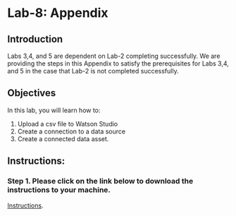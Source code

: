 # Lab-8: Appendix
## Introduction
Labs 3,4, and 5 are dependent on Lab-2 completing successfully. We are providing the steps in this Appendix to satisfy the prerequisites for Labs 3,4, and 5 in the case that Lab-2 is not completed successfully. 

## Objectives
In this lab, you will learn how to:
1.	Upload a csv file to Watson Studio
2.	Create a connection to a data source
3.	Create a connected data asset. 

## Instructions:

### Step 1.  Please click on the link below to download the instructions to your machine.

[Instructions](https://github.com/bleonardb3/DS_POT_04-30-2020/raw/master/Lab-8-Appendix/Appendixv1.0.pdf).



